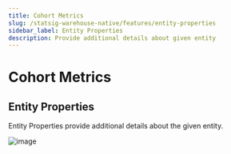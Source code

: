 ```yaml
---
title: Cohort Metrics
slug: /statsig-warehouse-native/features/entity-properties
sidebar_label: Entity Properties
description: Provide additional details about given entity
---
```


# Cohort Metrics


## Entity Properties

Entity Properties provide additional details about the given entity.

![image](https://github.com/statsig-io/docs/assets/31516123/77cfdfd7-3e8c-4fee-9acb-c85e98c0b182)
